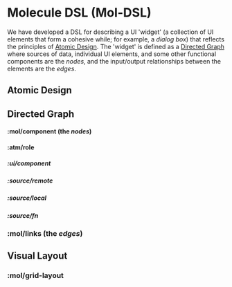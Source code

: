 # Molecule DSL (Mol-DSL)

We have developed a DSL for describing a UI 'widget' (a collection of UI elements that form a cohesive
while; for example, a _dialog box_) that reflects the principles of [Atomic Design](https://atomicdesign.bradfrost.com). 
The 'widget' is defined as a [Directed Graph](https://en.wikipedia.org/wiki/Directed_graph) where sources of data, individual 
UI elements, and some other functional components are the _nodes_, and the input/output relationships between the elements 
are the _edges_.

## Atomic Design




## Directed Graph

#### :mol/component (the _nodes_)

#### :atm/role

##### :ui/component

##### :source/remote

##### :source/local

##### :source/fn



### :mol/links (the _edges_)


## Visual Layout

### :mol/grid-layout

